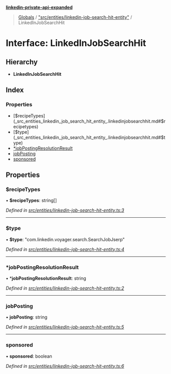 **[linkedin-private-api-expanded](../README.md)**

> [Globals](../globals.md) / ["src/entities/linkedin-job-search-hit-entity"](../modules/_src_entities_linkedin_job_search_hit_entity_.md) / LinkedInJobSearchHit

# Interface: LinkedInJobSearchHit

## Hierarchy

* **LinkedInJobSearchHit**

## Index

### Properties

* [$recipeTypes](_src_entities_linkedin_job_search_hit_entity_.linkedinjobsearchhit.md#$recipetypes)
* [$type](_src_entities_linkedin_job_search_hit_entity_.linkedinjobsearchhit.md#$type)
* [*jobPostingResolutionResult](_src_entities_linkedin_job_search_hit_entity_.linkedinjobsearchhit.md#*jobpostingresolutionresult)
* [jobPosting](_src_entities_linkedin_job_search_hit_entity_.linkedinjobsearchhit.md#jobposting)
* [sponsored](_src_entities_linkedin_job_search_hit_entity_.linkedinjobsearchhit.md#sponsored)

## Properties

### $recipeTypes

•  **$recipeTypes**: string[]

*Defined in [src/entities/linkedin-job-search-hit-entity.ts:3](https://github.com/khanhtranngoccva/linkedin-private-api/blob/e33dfd5/src/entities/linkedin-job-search-hit-entity.ts#L3)*

___

### $type

•  **$type**: \"com.linkedin.voyager.search.SearchJobJserp\"

*Defined in [src/entities/linkedin-job-search-hit-entity.ts:4](https://github.com/khanhtranngoccva/linkedin-private-api/blob/e33dfd5/src/entities/linkedin-job-search-hit-entity.ts#L4)*

___

### *jobPostingResolutionResult

•  ***jobPostingResolutionResult**: string

*Defined in [src/entities/linkedin-job-search-hit-entity.ts:2](https://github.com/khanhtranngoccva/linkedin-private-api/blob/e33dfd5/src/entities/linkedin-job-search-hit-entity.ts#L2)*

___

### jobPosting

•  **jobPosting**: string

*Defined in [src/entities/linkedin-job-search-hit-entity.ts:5](https://github.com/khanhtranngoccva/linkedin-private-api/blob/e33dfd5/src/entities/linkedin-job-search-hit-entity.ts#L5)*

___

### sponsored

•  **sponsored**: boolean

*Defined in [src/entities/linkedin-job-search-hit-entity.ts:6](https://github.com/khanhtranngoccva/linkedin-private-api/blob/e33dfd5/src/entities/linkedin-job-search-hit-entity.ts#L6)*
